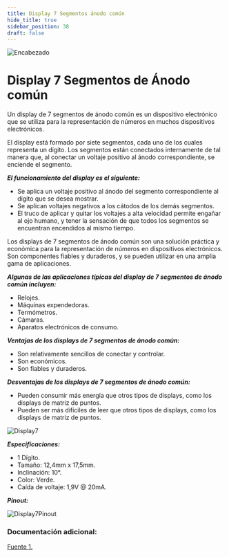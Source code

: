 ```yaml
---
title: Display 7 Segmentos ánodo común
hide_title: true
sidebar_position: 38
draft: false
---
```

![Encabezado](https://firebasestorage.googleapis.com/v0/b/modulo-b3e1a.appspot.com/o/General%2Fimagenes%2Flogo%20sena%202.png?alt=media&token=f8400ade-f50e-4175-8ff1-d69a8bc9a180&_gl=1*1b8f15f*_ga*MTE3MTQwMjUxOS4xNjk2MjYzMDI3*_ga_CW55HF8NVT*MTY5NjI3NDM1NS4yLjEuMTY5NjI3NTE4My4zMS4wLjA.)

# **Display 7 Segmentos de Ánodo común**

Un display de 7 segmentos de ánodo común es un dispositivo electrónico que se utiliza para la representación de números en muchos dispositivos electrónicos.

El display está formado por siete segmentos, cada uno de los cuales representa un dígito. Los segmentos están conectados internamente de tal manera que, al conectar un voltaje positivo al ánodo correspondiente, se enciende el segmento.

***El funcionamiento del display es el siguiente:***

- Se aplica un voltaje positivo al ánodo del segmento correspondiente al dígito que se desea mostrar.
- Se aplican voltajes negativos a los cátodos de los demás segmentos.
- El truco de aplicar y quitar los voltajes a alta velocidad permite engañar al ojo humano, y tener la sensación de que todos los segmentos se encuentran encendidos al mismo tiempo.

Los displays de 7 segmentos de ánodo común son una solución práctica y económica para la representación de números en dispositivos electrónicos. Son componentes fiables y duraderos, y se pueden utilizar en una amplia gama de aplicaciones.

***Algunas de las aplicaciones típicas del display de 7 segmentos de ánodo común incluyen:***

- Relojes.
- Máquinas expendedoras.
- Termómetros.
- Cámaras.
- Aparatos electrónicos de consumo.

***Ventajas de los displays de 7 segmentos de ánodo común:***

- Son relativamente sencillos de conectar y controlar.
- Son económicos.
- Son fiables y duraderos.

***Desventajas de los displays de 7 segmentos de ánodo común:***

- Pueden consumir más energía que otros tipos de displays, como los displays de matriz de puntos.
- Pueden ser más difíciles de leer que otros tipos de displays, como los displays de matriz de puntos.

![Display7](https://firebasestorage.googleapis.com/v0/b/modulo-b3e1a.appspot.com/o/General%2Fimagenes%2FRepositorio%2FDisplay_7_segm_sencillo.jpg?alt=media&token=ec7f4f7a-5a6d-4835-bd6d-5076c9217449)

***Especificaciones:***

- 1 Dígito.
- Tamaño: 12,4mm x 17,5mm.
- Inclinación: 10°.
- Color: Verde.
- Caída de voltaje: 1,9V @ 20mA.

***Pinout:***

![Display7Pinout](https://firebasestorage.googleapis.com/v0/b/modulo-b3e1a.appspot.com/o/General%2Fimagenes%2FRepositorio%2Fdisplay-7seg-Acpinout.png?alt=media&token=cf4f7380-04d6-4902-b732-e9cb076b0ddd)

### Documentación adicional:

[Fuente 1.](https://www.diarioelectronicohoy.com/blog/display-multiple-de-7-segmentos)